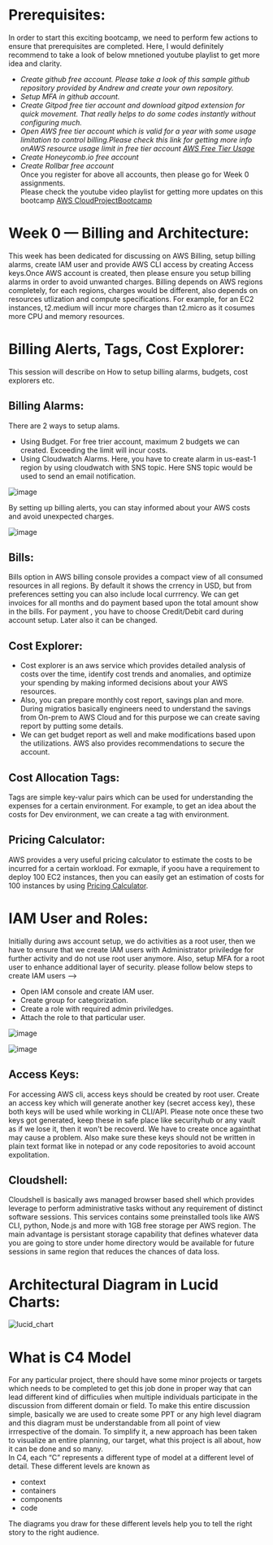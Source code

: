 # **Prerequisites:**  
In order to start this exciting bootcamp, we need to perform few actions to ensure that prerequisites are completed.
Here, I would definitely recommend to take a look of below mnetioned youtube playlist to get more idea and clarity.  
- *Create github free account. Please take a look of this sample github repository provided by Andrew and create your own repository.* 
- *Setup MFA in github account.*  
- *Create Gitpod free tier account and download gitpod extension for quick movement. That really helps to do some codes instantly without configuring much.*  
- *Open AWS free tier account which is valid for a year with some usage limitation to control billing.Please check this link for getting more info onAWS resource usage limit in free tier account [AWS Free Tier Usage](https://aws.amazon.com/free/?all-free-tier.sort-by=item.additionalFields.SortRank&all-free-tier.sort-order=asc&awsf.Free%20Tier%20Types=*all&awsf.Free%20Tier%20Categories=*all)*  
- *Create Honeycomb.io free account*  
- *Create Rollbar free account*  
Once you register for above all accounts, then please go for Week 0 assignments.  
Please check the youtube video playlist for getting more updates on this bootcamp [AWS CloudProjectBootcamp](https://www.youtube.com/playlist?list=PLBfufR7vyJJ7k25byhRXJldB5AiwgNnWv)  

# Week 0 — Billing and Architecture:  
This week has been dedicated for discussing on AWS Billing, setup billing alarms, create IAM user and provide AWS CLI access by creating Access keys.Once AWS account is created, then please ensure you setup billing alarms in order to avoid unwanted charges. Billing depends on AWS regions completely, for each regions, charges would be different, also depends on resources utlization and compute specifications. For example, for an EC2 instances, t2.medium will incur more charges than t2.micro as it cosumes more CPU and memory resources.  

# **Billing Alerts, Tags, Cost Explorer:**  
This session will describe on How to setup billing alarms, budgets, cost explorers etc.  
## **Billing Alarms**:  
There are 2 ways to setup alams.  
- Using Budget. For free trier account, maximum 2 budgets we can created. Exceeding the limit will incur costs.  
- Using Cloudwatch Alarms. Here, you have to create alarm in us-east-1 region by using cloudwatch with SNS topic. Here SNS topic would be used to send an email notification. 
 
![image](https://user-images.githubusercontent.com/67305577/219559078-910c79d2-bf77-463d-934d-6757200eee71.png)
 
By setting up billing alerts, you can stay informed about your AWS costs and avoid unexpected charges.  

![image](https://user-images.githubusercontent.com/67305577/219075632-8973e54c-ea21-49dc-a955-b0484dac3fc2.png)    

## **Bills**:  
Bills option in AWS billing console provides a compact view of all consumed resources in all regions. By default it shows the crrency in USD, but from preferences setting you can also include local currrency. We can get invoices for all months and do payment based upon the total amount show in the bills. For payment , you have to choose Credit/Debit card during account setup. Later also it can be changed.

## **Cost Explorer**:  
- Cost explorer is an aws service which provides detailed analysis of costs over the time, identify cost trends and anomalies, and optimize your spending by making informed decisions about your AWS resources.  
- Also, you can prepare monthly cost report, savings plan and more. During migratios basically engineers need to understand the savings from On-prem to AWS Cloud and for this purpose we can create saving report by putting some details.  
- We can get budget report as well and make modifications based upon the utilizations. AWS also provides recommendations to secure the account.  

## **Cost Allocation Tags**:  
Tags are simple key-valur pairs which can be used for understanding the expenses for a certain environment. For example, to get an idea about the costs for Dev environment, we can create a tag with environment.

## **Pricing Calculator**:  
AWS provides a very useful pricing calculator to estimate the costs to be incurred for a certain workload. For exmaple, if yoou have a requirement to deploy 100 EC2 instances, then you can easily get an estimation of costs for 100 instances by using [Pricing Calculator](https://calculator.aws/#/).  

# **IAM User and Roles**:  
Initially during aws account setup, we do activities as a root user, then we have to ensure that we create IAM users with Administrator priviledge for further activity and do not use root user anymore. Also, setup MFA for a root user to enhance additional layer of security. please follow below steps to create IAM users -->  
- Open IAM console and create IAM user.
- Create group for categorization.
- Create a role with required admin priviledges.
- Attach the role to that particular user.  

![image](https://user-images.githubusercontent.com/67305577/219557476-452513f3-f8fb-4a56-8fd4-6ca409679765.png)

![image](https://user-images.githubusercontent.com/67305577/219076623-302d2b75-278b-44f1-9b26-d967d5d73fa6.png)

## **Access Keys**:  
For accessing AWS cli, access keys should be created by root user. Create an access key which will generate another key (secret access key), these both keys will be used while working in CLI/API. Please note once these two keys got generated, keep these in safe place like securityhub or any vault as if we lose it, then it won't be recoverd. We have to create once againthat may cause a problem. Also make sure these keys should not be written in plain text format like in notepad or any code repositories to avoid account expolitation.  

## **Cloudshell**:  
Cloudshell is basically aws managed browser based shell which provides leverage to perform administrative tasks without any requirement of distinct software sessions. This services contains some preinstalled tools like AWS CLI, python, Node.js and more with 1GB free storage per AWS region. The main advantage is persistant storage capability that defines whatever data you are going to store under home directory would be available for future sessions in same region that reduces the chances of data loss.

# **Architectural Diagram in Lucid Charts**:  

![lucid_chart](https://user-images.githubusercontent.com/67305577/219072734-d8ea7f6b-2052-4545-8fc2-c42264deb1b8.png)  

# **What is C4 Model**  

For any particular project, there should have some minor projects or targets which needs to be completed to get this job done in proper way that can lead different kind of difficulies when multiple individuals participate in the discussion from different domain or field. To make this entire discussion simple, basically we are used to create some PPT or any high level diagram and this diagram must be understandable from all point of view irrrespective of the domain. To simplify it, a new approach has been taken to visualize an entire planning, our target, what this project is all about, how it can be done and so many.  
In C4, each “C” represents a different type of model at a different level of detail. These different levels are known as  
- context
- containers
- components
- code  

The diagrams you draw for these different levels help you to tell the right story to the right audience.
